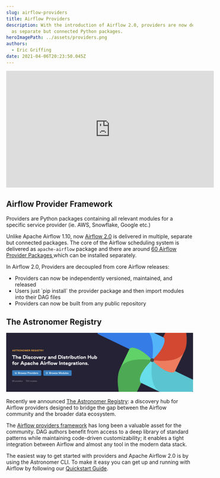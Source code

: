 ```yaml
---
slug: airflow-providers
title: Airflow Providers
description: With the introduction of Airflow 2.0, providers are now delivered
  as separate but connected Python packages.
heroImagePath: ../assets/providers.png
authors:
  - Eric Griffing
date: 2021-04-06T20:23:50.045Z
---
```

<iframe width="560" height="315" src="https://www.youtube.com/embed/vEEn_dutW8A" title="YouTube video player" frameborder="0" allow="accelerometer; autoplay; clipboard-write; encrypted-media; gyroscope; picture-in-picture" allowfullscreen></iframe>

## Airflow Provider Framework

Providers are Python packages containing all relevant modules for a specific service provider (ie. AWS, Snowflake, Google etc.)

Unlike Apache Airflow 1.10, now [Airflow 2.0](https://www.astronomer.io/blog/introducing-airflow-2-0) is delivered in multiple, separate but connected packages. The core of the Airflow scheduling system is delivered as `apache-airflow` package and there are around [60 Airflow Provider Packages ](https://registry.astronomer.io/)which can be installed separately.

In Airflow 2.0, Providers are decoupled from core Airflow releases: 

* Providers can now be independently versioned, maintained, and released
* Users just \`pip install\` the provider package and then import modules into their DAG files
* Providers can now be built from any public repository 



## The Astronomer Registry

![Astronomer Registry](../assets/registry-1.png)

Recently we announced [The Astronomer Registry](http://registry.astronomer.io/): a discovery hub for Airflow providers designed to bridge the gap between the Airflow community and the broader data ecosystem.

The [Airflow providers framework](http://airflow.apache.org/docs/apache-airflow-providers/) has long been a valuable asset for the community. DAG authors benefit from access to a deep library of standard patterns while maintaining code-driven customizability; it enables a tight integration between Airflow and almost any tool in the modern data stack.

The easiest way to get started with providers and Apache Airflow 2.0 is by using the Astronomer CLI. To make it easy you can get up and running with Airflow by following our [Quickstart Guide](https://www.astronomer.io/guides/get-started-airflow-2).